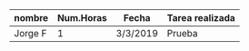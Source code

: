 |nombre| Num.Horas | Fecha | Tarea realizada|
|------|-----------|-------|----------------|
|Jorge F | 1       | 3/3/2019| Prueba|
